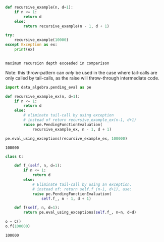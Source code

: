 

```python
def recursive_example(n, d=1):
    if n <= 1:
        return d
    else:
        return recursive_example(n - 1, d + 1)

try:
    recursive_example(10000)
except Exception as ex:
    print(ex)
    
```

    maximum recursion depth exceeded in comparison


Note: this throw-pattern can *only* be used in the case where tail-calls are only called by tail-calls, as the raise will throw-through intermediate code.


```python
import data_algebra.pending_eval as pe

def recursive_example_ex(n, d=1):
    if n <= 1:
        return d
    else:
        # eliminate tail-call by using exception
        # instead of return recursive_example_ex(n-1, d+1)
        raise pe.PendingFunctionEvaluation(
            recursive_example_ex, n - 1, d + 1)

pe.eval_using_exceptions(recursive_example_ex, 100000)
```




    100000




```python
class C:

    def f_(self, n, d=1):
        if n <= 1:
            return d
        else:
            # Eliminate tail-call by using an exception.
            # instead of: return self.f_(n-1, d+1), use:
            raise pe.PendingFunctionEvaluation(
                self.f_, n - 1, d + 1)

    def f(self, n, d=1):
        return pe.eval_using_exceptions(self.f_, n=n, d=d)

o = C()
o.f(100000)


```




    100000


